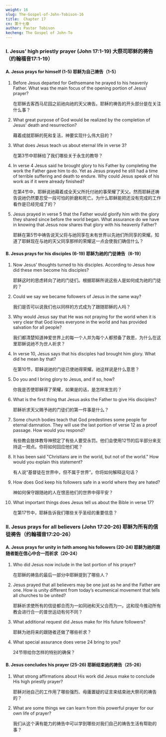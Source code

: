 ```yaml
---
weight: 16
slug: The-Gospel-of-John-Tobison-16
title:  Chapter 17
cn: 第十七章
author: Pastor Tobison
kecheng: The Gospel of John-To
---
```



### I. Jesus’ high priestly prayer (John 17:1-19) 大祭司耶稣的祷告（约翰福音17:1-19）

#### A. Jesus prays for himself (1-5) 耶稣为自己祷告（1-5）

1. Before Jesus departed for Gethsemane he prayed to his heavenly Father. What was the main focus of the opening portion of Jesus’ prayer?

    在耶稣去客西马尼园之前祂向祂的天父祷告。耶稣的祷告的开头部分是在关注什么事？

2. What great purpose of God would be realized by the completion of Jesus' death and resurrection?

    藉着成就耶稣的死和复活，神要实现什么伟大目的？

3. What does Jesus teach us about eternal life in verse 3?

    在第3节中耶稣给了我们哪些关于永生的教导？

4. In verse 4 Jesus said he brought glory to his Father by completing the work the Father gave him to do. Yet as Jesus prayed he still had a time of terrible suffering and death to endure. Why could Jesus speak of his work as if it were already finished?

    在第4节中，耶稣说祂藉着成全天父所托付祂的事荣耀了天父。然而耶稣还祷告说祂仍然要忍受一段可怕的折磨和死亡。为什么耶稣能把还没有完成的工作看作是已经完成了的？

5. Jesus prayed in verse 5 that the Father would glorify him with the glory they shared since before the world began. What assurance do we have in knowing that Jesus now shares that glory with his heavenly Father?

    耶稣在第5节中祷告说天父将与祂同享在未有世界以先祂们所同享的荣耀。知道了耶稣现在与祂的天父同享那样的荣耀这一点会使我们确信什么？


#### B. Jesus prays for his disciples (6-19) 耶稣为祂的门徒祷告（6-19）

1. Now Jesus’ thoughts turned to his disciples. According to Jesus how did these men become his disciples?

    耶稣这时的思虑转向了祂的门徒们。根据耶稣所说这些人是如何成为祂的门徒的？

2. Could we say we became followers of Jesus in the same way?

    我们是否可以说我们也以同样的方式成为了跟随耶稣的人吗？

3. Why would Jesus say that He was not praying for the world when it is very clear that God loves everyone in the world and has provided salvation for all people?

    我们都清楚知道神爱世界上的每一个人并为每个人都预备了救恩，为什么在这里耶稣说祂不为世人祈求？

4. In verse 10, Jesus says that his disciples had brought him glory. What did he mean by that?

    在第10节，耶稣说祂的门徒已使祂得荣耀。祂这样说是什么意思？

5. Do you and I bring glory to Jesus, and if so, how?

    你我是否使耶稣得了荣耀，如果是的话，是怎样发生的？

6. What is the first thing that Jesus asks the Father to give His disciples?

    耶稣祈求天父赐予祂的门徒们的第一件事是什么？

7. Some church bodies teach that God predestines some people for eternal damnation. They will use the last portion of verse 12 as a proof passage. How would you respond?

    有些教会肢体教导神预定了有些人要受永罚。他们会使用12节的后半部分来支持这一观点。你将如何回应他们呢？

8. It has been said "Christians are in the world, but not of the world." How would you explain this statement?

    有人说“基督徒在世界中，但不属于世界”。你将如何解释这句话？

9. How does God keep his followers safe in a world where they are hated?

    神如何保守跟随祂的人在恨恶他们的世界中得平安？


10. What important things does Jesus tell us about the Bible in verse 17?

    在第17节中，耶稣告诉我们哪些关乎圣经的重要信息？

### II. Jesus prays for all believers (John 17:20-26) 耶稣为所有的信徒祷告（约翰福音17:20-26）

#### A. Jesus prays for unity in faith among his followers (20-24) 耶稣为祂的跟随者能在信心中合一而祈求（20-24）

1. Who did Jesus now include in the last portion of his prayer?

    在耶稣的祷告的最后一部分中耶稣提到了哪些人？

2. Jesus prayed that all believers may be one just as he and the Father are one. How is unity different from today’s ecumenical movement that tells all churches to be united?

    耶稣祈求使所有的信徒都合而为一如同祂和天父合而为一。这和现今推动所有教会进行合一的普世运动有何不同？

3. What additional request did Jesus make for His future followers?

    耶稣为祂将来的跟随者还做了哪些祈求？

3. What special assurance does verse 24 bring to you?

    24节带给你怎样的特别的确保？


#### B. Jesus concludes his prayer (25-26) 耶稣结束祂的祷告（25-26）

1. What strong affirmations about His work did Jesus make to conclude His high priestly prayer?

    耶稣对祂自己的工作用了哪些强烈、毋庸置疑的证言来结束祂大祭司的祷告的？

2. What are some things we can learn from this powerful prayer for our own life of prayer?

    我们从这个满有能力的祷告中可以学到哪些对我们自己的祷告生活有帮助的事？